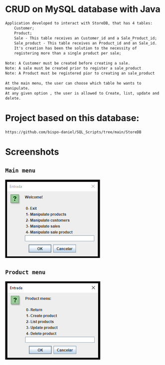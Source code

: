 # CRUD on MySQL database with Java
    Application developed to interact with StoreDB, that has 4 tables:
        Customer;
        Product;
        Sale - This table receives an Customer_id and a Sale_Product_id;
        Sale_product - This table receives an Product_id and an Sale_id. 
        It's creation has been the solution to the necessity of 
        registering more than a single product per sale;

    Note: A Customer must be created before creating a sale.
    Note: A sale must be created prior to register a sale_product
    Note: A Product must be registered pior to creating an sale_product

    At the main menu, the user can choose which table he wants to manipulate.
    At any given option , the user is allowed to Create, list, update and delete.

# Project based on this database:
    https://github.com/bispo-daniel/SQL_Scripts/tree/main/StoreDB

# Screenshots

## `Main menu`
![all-text](https://github.com/bispo-daniel/CRUD_JavaStoreDB/blob/main/Screenshots/MainMenuScreenshot.png)
## `Product menu`
![all-text](https://github.com/bispo-daniel/CRUD_JavaStoreDB/blob/main/Screenshots/ProductsMenuScreenshot.png)